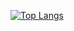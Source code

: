 [![Top Langs](https://github-readme-stats.vercel.app/api/top-langs/?username=lhycms&layout=compact&hide=Jupyter%20Notebook&theme=radical)](https://github.com/anuraghazra/github-readme-stats)
